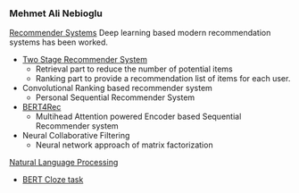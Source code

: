 
### Mehmet Ali Nebioglu


[Recommender Systems](https://github.com/malinphy/recommender_sys)
Deep learning based modern recommendation systems has been worked. 
- [Two Stage Recommender System](https://github.com/malinphy/recommender_sys/tree/main/YouTube/anime_dataset/dataprocess)
  - Retrieval part to reduce the number of potential items   
  - Ranking part to provide a recommendation list of items for each user.
- Convolutional Ranking based recommender system
  - Personal Sequential Recommender System
- [BERT4Rec](https://github.com/malinphy/recommender_sys/tree/main/BERT4Rec)
  - Multihead Attention powered Encoder based Sequential Recommender system
- Neural Collaborative Filtering
  - Neural network approach of matrix factorization   
  

[Natural Language Processing](https://github.com/malinphy/Embedding_calls)
- [BERT Cloze task](https://github.com/malinphy/Embedding_calls/tree/main/BERT_MLM)
